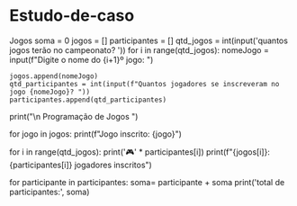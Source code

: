 # Estudo-de-caso
Jogos
soma = 0
jogos = []
participantes = []
qtd_jogos = int(input('quantos jogos terão no campeonato? '))
for i in range(qtd_jogos):
    nomeJogo = input(f"Digite o nome do {i+1}º jogo: ")

    jogos.append(nomeJogo)
    qtd_participantes = int(input(f"Quantos jogadores se inscreveram no jogo {nomeJogo}? "))
    participantes.append(qtd_participantes)
print("\n Programação de Jogos ")

for jogo in jogos:
   print(f"Jogo inscrito: {jogo}")
   

for i in range(qtd_jogos):
    print('🎮' * participantes[i])
    print(f"{jogos[i]}: {participantes[i]} jogadores inscritos")

for participante in participantes:
    soma= participante + soma
    print('total de participantes:', soma)
